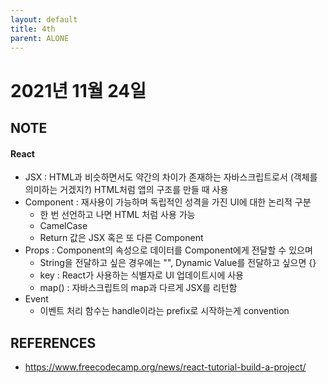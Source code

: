 ```yaml
---
layout: default
title: 4th
parent: ALONE
---
```


# 2021년 11월 24일

## NOTE
#### React
- JSX : HTML과 비슷하면서도 약간의 차이가 존재하는 자바스크립트로서 (객체를 의미하는 거겠지?) HTML처럼 앱의 구조를 만들 때 사용
- Component : 재사용이 가능하며 독립적인 성격을 가진 UI에 대한 논리적 구분
  - 한 번 선언하고 나면 HTML 처럼 사용 가능
  - CamelCase
  - Return 값은 JSX 혹은 또 다른 Component
- Props : Component의 속성으로 데이터를 Component에게 전달할 수 있으며
  - String을 전달하고 싶은 경우에는 "", Dynamic Value를 전달하고 싶으면 {}
  - key : React가 사용하는 식별자로 UI 업데이트시에 사용
  - map() : 자바스크립트의 map과 다르게 JSX를 리턴함
- Event
  - 이벤트 처리 함수는 handle이라는 prefix로 시작하는게 convention

## REFERENCES
- https://www.freecodecamp.org/news/react-tutorial-build-a-project/
